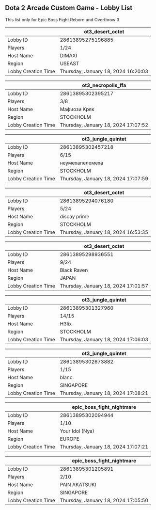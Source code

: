 ## Dota 2 Arcade Custom Game - Lobby List

This list only for Epic Boss Fight Reborn and Overthrow 3

|  | ot3_desert_octet |
| ------ | ------ |
| Lobby ID | 28613895275196885 |
| Players | 1/24 |
| Host Name | DIMAXI |
| Region | USEAST |
| Lobby Creation Time | Thursday, January 18, 2024 16:20:03 |


|  | ot3_necropolis_ffa |
| ------ | ------ |
| Lobby ID | 28613895302395217 |
| Players | 3/8 |
| Host Name | Мафиози Кряк |
| Region | STOCKHOLM |
| Lobby Creation Time | Thursday, January 18, 2024 17:07:52 |


|  | ot3_jungle_quintet |
| ------ | ------ |
| Lobby ID | 28613895302457218 |
| Players | 6/15 |
| Host Name | неумехапелемеха |
| Region | STOCKHOLM |
| Lobby Creation Time | Thursday, January 18, 2024 17:07:59 |


|  | ot3_desert_octet |
| ------ | ------ |
| Lobby ID | 28613895294076180 |
| Players | 5/24 |
| Host Name | discay prime |
| Region | STOCKHOLM |
| Lobby Creation Time | Thursday, January 18, 2024 16:53:35 |


|  | ot3_desert_octet |
| ------ | ------ |
| Lobby ID | 28613895298936551 |
| Players | 9/24 |
| Host Name | Black Raven |
| Region | JAPAN |
| Lobby Creation Time | Thursday, January 18, 2024 17:01:57 |


|  | ot3_jungle_quintet |
| ------ | ------ |
| Lobby ID | 28613895301327960 |
| Players | 14/15 |
| Host Name | H3lix |
| Region | STOCKHOLM |
| Lobby Creation Time | Thursday, January 18, 2024 17:06:03 |


|  | ot3_jungle_quintet |
| ------ | ------ |
| Lobby ID | 28613895302673882 |
| Players | 1/15 |
| Host Name | blanc. |
| Region | SINGAPORE |
| Lobby Creation Time | Thursday, January 18, 2024 17:08:21 |


|  | epic_boss_fight_nightmare |
| ------ | ------ |
| Lobby ID | 28613895302094944 |
| Players | 1/10 |
| Host Name | Your Idol (Nya) |
| Region | EUROPE |
| Lobby Creation Time | Thursday, January 18, 2024 17:07:21 |


|  | epic_boss_fight_nightmare |
| ------ | ------ |
| Lobby ID | 28613895301205891 |
| Players | 2/10 |
| Host Name | PAIN AKATSUKI |
| Region | SINGAPORE |
| Lobby Creation Time | Thursday, January 18, 2024 17:05:50 |


